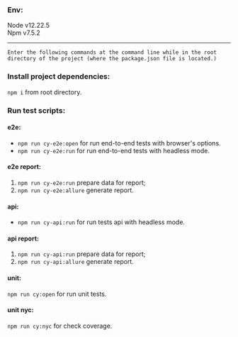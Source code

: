 ### Env:
Node v12.22.5 <br />
Npm v7.5.2

---

```Enter the following commands at the command line while in the root directory of the project (where the package.json file is located.)```

### Install project dependencies:
`npm i` from root directory.

### Run test scripts:
#### e2e:
- `npm run cy-e2e:open` for run end-to-end tests with browser's options.
- `npm run cy-e2e:run` for run end-to-end tests with headless mode.

#### e2e report:
1. `npm run cy-e2e:run` prepare data for report;
2. `npm run cy-e2e:allure` generate report.

#### api:
- `npm run cy-api:run` for run tests api with headless mode.

#### api report:
1. `npm run cy-api:run` prepare data for report;
2. `npm run cy-api:allure` generate report.

#### unit:
`npm run cy:open` for run unit tests.

#### unit nyc:
`npm run cy:nyc` for check coverage.

